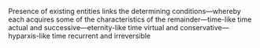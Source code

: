Presence of existing entities links the determining conditions—whereby each acquires some of the characteristics of the remainder—time-like time actual and successive—eternity-like time virtual and conservative—hyparxis-like time recurrent and irreversible